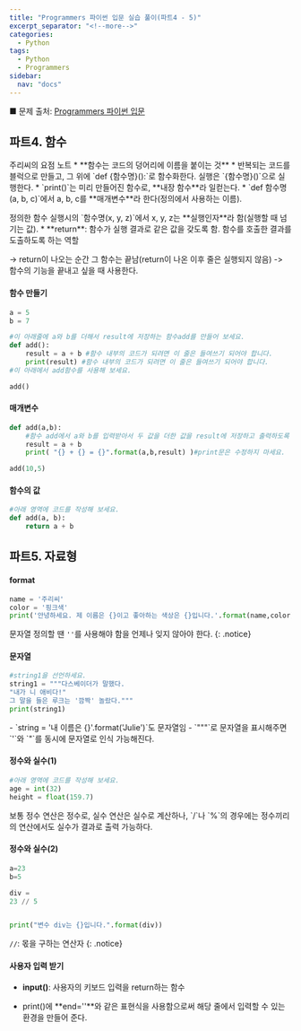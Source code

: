```yaml
---
title: "Programmers 파이썬 입문 실습 풀이(파트4 - 5)"
excerpt_separator: "<!--more-->"
categories:
  - Python
tags:
  - Python
  - Programmers
sidebar:
  nav: "docs"
---
```


■ 문제 출처: [Programmers 파이썬 입문](https://programmers.co.kr/learn/courses/2)

## 파트4. 함수
<div class="notice--primary" markdown="1">
주리씨의 요점 노트
* **함수는 코드의 덩어리에 이름을 붙이는 것**
* 반복되는 코드를 블럭으로 만들고, 그 위에 `def {함수명}():`로 함수화한다. 실행은 `{함수명}()`으로 실행한다.
* `print()`는 미리 만들어진 함수로, **내장 함수**라 일컫는다.
* `def 함수명(a, b, c)`에서 a, b, c를 **매개변수**라 한다(정의에서 사용하는 이름).</p>
정의한 함수 실행시의 `함수명(x, y, z)`에서 x, y, z는 **실행인자**라 함(실행할 때 넘기는 값).
* **return**: 함수가 실행 결과로 같은 값을 갖도록 함. 함수를 호출한 결과를 도출하도록 하는 역할</p>
-> return이 나오는 순간 그 함수는 끝남(return이 나온 이후 줄은 실행되지 않음) -> 함수의 기능을 끝내고 싶을 때 사용한다.
</div>

#### 함수 만들기
```python
a = 5
b = 7

#이 아래줄에 a와 b를 더해서 result에 저장하는 함수add를 만들어 보세요.
def add():
    result = a + b #함수 내부의 코드가 되려면 이 줄은 들여쓰기 되어야 합니다.
    print(result) #함수 내부의 코드가 되려면 이 줄은 들여쓰기 되어야 합니다.
#이 아래에서 add함수를 사용해 보세요.

add()
```

#### 매개변수
```python
def add(a,b):
    #함수 add에서 a와 b를 입력받아서 두 값을 더한 값을 result에 저장하고 출력하도록 만들어 보세요.
    result = a + b
    print( "{} + {} = {}".format(a,b,result) )#print문은 수정하지 마세요.

add(10,5)
```

#### 함수의 값
```python
#아래 영역에 코드를 작성해 보세요.
def add(a, b):
    return a + b
```

## 파트5. 자료형

#### format
```python
name = '주리씨'
color = '핑크색'
print('안녕하세요. 제 이름은 {}이고 좋아하는 색상은 {}입니다.'.format(name,color))
```
문자열 정의할 땐 `''`를 사용해야 함을 언제나 잊지 않아야 한다.
{: .notice}

#### 문자열
```python
#string1을 선언하세요.
string1 = """다스베이더가 말했다.
"내가 니 애비다!"
그 말을 들은 루크는 '깜짝' 놀랐다."""
print(string1)
```
<div class="notice" markdown="1">
- `string = '내 이름은 {}'.format('Julie')`도 문자열임
- `"""`로 문자열을 표시해주면 `'`와 `"`를 동시에 문자열로 인식 가능해진다.
</div>

#### 정수와 실수(1)
```python
#아래 영역에 코드를 작성해 보세요.
age = int(32)
height = float(159.7)
```

<div class="notice" markdown="1">
보통 정수 연산은 정수로, 실수 연산은 실수로 계산하나, 
`/`나 `%`의 경우에는 정수끼리의 연산에서도 실수가 결과로 출력 가능하다.
</div>

#### 정수와 실수(2)
```python
a=23
b=5

div = 
23 // 5


print("변수 div는 {}입니다.".format(div))
```
`//`: 몫을 구하는 연산자
{: .notice}

#### 사용자 입력 받기
* **input()**: 사용자의 키보드 입력을 return하는 함수</p>
* print()에 **end=''**와 같은 표현식을 사용함으로써 해당 줄에서 입력할 수 있는 환경을 만들어 준다.